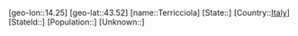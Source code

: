 ﻿---
location: [43.52,14.25]
type: City
tags:
- geo/City


SpocWebEntityId: 34822
isDeleted: false
confidential: public

---
[geo-lon::14.25]
[geo-lat::43.52]
[name::Terricciola]
[State::]
[Country::[Italy](geo/Continent/Europe/Italy.md)]
[StateId::]
[Population::]
[Unknown::]

